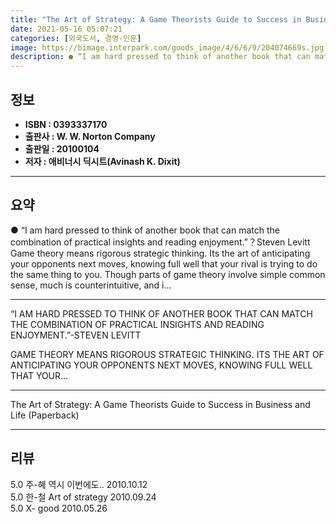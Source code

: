 ```yaml
---
title: "The Art of Strategy: A Game Theorists Guide to Success in Business and Life (Paperback)"
date: 2021-05-16 05:07:21
categories: [외국도서, 경영-인문]
image: https://bimage.interpark.com/goods_image/4/6/6/9/204074669s.jpg
description: ● “I am hard pressed to think of another book that can match the combination of practical insights and reading enjoyment.”？Steven Levitt Game theory means rigo
---
```


## **정보**

- **ISBN : 0393337170**
- **출판사 : W. W. Norton   Company**
- **출판일 : 20100104**
- **저자 : 애비너시 딕시트(Avinash K. Dixit)**

------



## **요약**

●  “I am hard pressed to think of another book that can match the combination of practical insights and reading enjoyment.”？Steven Levitt Game theory means rigorous strategic thinking. Its the art of anticipating your opponents next moves, knowing full well that your rival is trying to do the same thing to you. Though parts of game theory involve simple common sense, much is counterintuitive, and i...

------

“I AM HARD PRESSED TO THINK OF ANOTHER BOOK THAT CAN MATCH THE COMBINATION OF PRACTICAL INSIGHTS AND READING ENJOYMENT.”-STEVEN LEVITT

GAME THEORY MEANS RIGOROUS STRATEGIC THINKING. ITS THE ART OF ANTICIPATING YOUR OPPONENTS NEXT MOVES, KNOWING FULL WELL THAT YOUR... 

------


The Art of Strategy: A Game Theorists Guide to Success in Business and Life (Paperback) 

------


## **리뷰** 

5.0 주-혜 역시 이번에도..  2010.10.12 <br/>5.0 한-철 Art of strategy 2010.09.24 <br/>5.0 X- good 2010.05.26 <br/>
